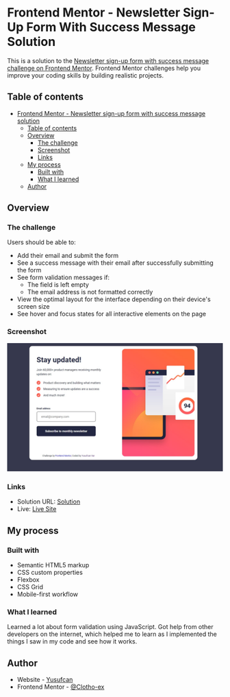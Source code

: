 # Frontend Mentor - Newsletter Sign-Up Form With Success Message Solution

This is a solution to the [Newsletter sign-up form with success message challenge on Frontend Mentor](https://www.frontendmentor.io/challenges/newsletter-signup-form-with-success-message-3FC1AZbNrv). Frontend Mentor challenges help you improve your coding skills by building realistic projects. 

## Table of contents

- [Frontend Mentor - Newsletter sign-up form with success message solution](#frontend-mentor---newsletter-sign-up-form-with-success-message-solution)
  - [Table of contents](#table-of-contents)
  - [Overview](#overview)
    - [The challenge](#the-challenge)
    - [Screenshot](#screenshot)
    - [Links](#links)
  - [My process](#my-process)
    - [Built with](#built-with)
    - [What I learned](#what-i-learned)
  - [Author](#author)

## Overview

### The challenge

Users should be able to:

- Add their email and submit the form
- See a success message with their email after successfully submitting the form
- See form validation messages if:
  - The field is left empty
  - The email address is not formatted correctly
- View the optimal layout for the interface depending on their device's screen size
- See hover and focus states for all interactive elements on the page

### Screenshot

![](/screenshot.jpg)

### Links

- Solution URL: [Solution](https://www.frontendmentor.io/solutions/social-links-profile-NAWzHFQhfs)
- Live: [Live Site](https://clotho-ex.github.io/social-links-profile-main/)

## My process

### Built with

- Semantic HTML5 markup
- CSS custom properties
- Flexbox
- CSS Grid
- Mobile-first workflow

### What I learned

Learned a lot about form validation using JavaScript. Got help from other developers on the internet, which helped me to learn as I implemented the things I saw in my code and see how it works.


## Author

- Website - [Yusufcan](https://github.com/Clotho-ex)
- Frontend Mentor - [@Clotho-ex](https://www.frontendmentor.io/profile/Clotho-ex)
